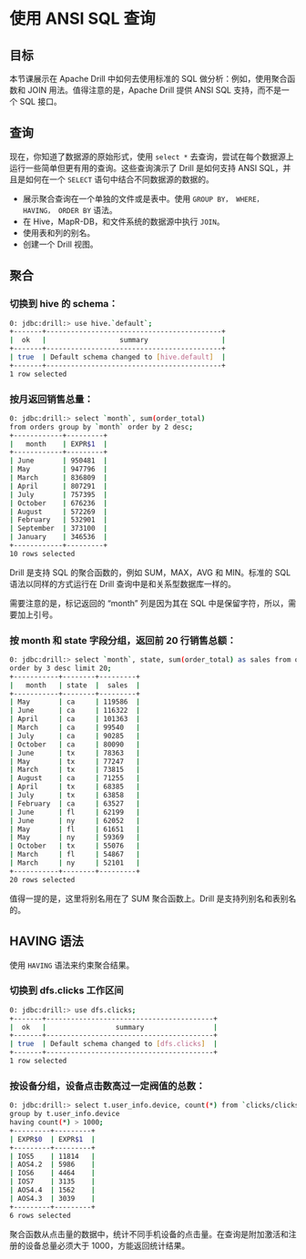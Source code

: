 # 使用 ANSI SQL 查询

## 目标

本节课展示在 Apache Drill 中如何去使用标准的 SQL 做分析：例如，使用聚合函数和 JOIN 用法。值得注意的是，Apache Drill 提供 ANSI SQL 支持，而不是一个 SQL 接口。

## 查询

现在，你知道了数据源的原始形式，使用 ``` select * ``` 去查询，尝试在每个数据源上运行一些简单但更有用的查询。这些查询演示了 Drill 是如何支持 ANSI SQL，并且是如何在一个 ``` SELECT ``` 语句中结合不同数据源的数据的。

* 展示聚合查询在一个单独的文件或是表中。使用 ``` GROUP BY， WHERE， HAVING， ORDER BY ``` 语法。
* 在 Hive，MapR-DB，和文件系统的数据源中执行 ``` JOIN ```。
* 使用表和列的别名。
* 创建一个 Drill 视图。
## 聚合

### 切换到 hive 的 schema：

```bash
0: jdbc:drill:> use hive.`default`;
+-------+-------------------------------------------+
|  ok   |                  summary                  |
+-------+-------------------------------------------+
| true  | Default schema changed to [hive.default]  |
+-------+-------------------------------------------+
1 row selected
```

### 按月返回销售总量：

```bash
0: jdbc:drill:> select `month`, sum(order_total)
from orders group by `month` order by 2 desc;
+------------+---------+
|   month    | EXPR$1  |
+------------+---------+
| June       | 950481  |
| May        | 947796  |
| March      | 836809  |
| April      | 807291  |
| July       | 757395  |
| October    | 676236  |
| August     | 572269  |
| February   | 532901  |
| September  | 373100  |
| January    | 346536  |
+------------+---------+
10 rows selected
```

Drill 是支持 SQL 的聚合函数的，例如 SUM，MAX，AVG 和 MIN。标准的 SQL 语法以同样的方式运行在 Drill 查询中是和关系型数据库一样的。

需要注意的是，标记返回的 “month” 列是因为其在 SQL 中是保留字符，所以，需要加上引号。

### 按 month 和 state 字段分组，返回前 20 行销售总额：
```bash
0: jdbc:drill:> select `month`, state, sum(order_total) as sales from orders group by `month`, state
order by 3 desc limit 20;
+-----------+--------+---------+
|   month   | state  |  sales  |
+-----------+--------+---------+
| May       | ca     | 119586  |
| June      | ca     | 116322  |
| April     | ca     | 101363  |
| March     | ca     | 99540   |
| July      | ca     | 90285   |
| October   | ca     | 80090   |
| June      | tx     | 78363   |
| May       | tx     | 77247   |
| March     | tx     | 73815   |
| August    | ca     | 71255   |
| April     | tx     | 68385   |
| July      | tx     | 63858   |
| February  | ca     | 63527   |
| June      | fl     | 62199   |
| June      | ny     | 62052   |
| May       | fl     | 61651   |
| May       | ny     | 59369   |
| October   | tx     | 55076   |
| March     | fl     | 54867   |
| March     | ny     | 52101   |
+-----------+--------+---------+
20 rows selected
```

值得一提的是，这里将别名用在了 SUM 聚合函数上。Drill 是支持列别名和表别名的。

## HAVING 语法

使用 ``` HAVING ``` 语法来约束聚合结果。

### 切换到 dfs.clicks 工作区间

```bash
0: jdbc:drill:> use dfs.clicks;
+-------+-----------------------------------------+
|  ok   |                 summary                 |
+-------+-----------------------------------------+
| true  | Default schema changed to [dfs.clicks]  |
+-------+-----------------------------------------+
1 row selected
```

### 按设备分组，设备点击数高过一定阀值的总数：

```bash
0: jdbc:drill:> select t.user_info.device, count(*) from `clicks/clicks.json` t
group by t.user_info.device
having count(*) > 1000;
+---------+---------+
| EXPR$0  | EXPR$1  |
+---------+---------+
| IOS5    | 11814   |
| AOS4.2  | 5986    |
| IOS6    | 4464    |
| IOS7    | 3135    |
| AOS4.4  | 1562    |
| AOS4.3  | 3039    |
+---------+---------+
6 rows selected
```

聚合函数从点击量的数据中，统计不同手机设备的点击量。在查询是附加激活和注册的设备总量必须大于 1000，方能返回统计结果。
